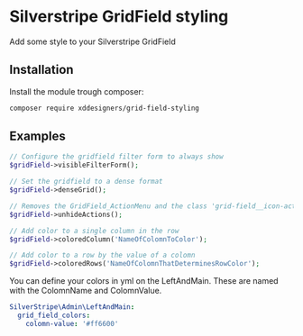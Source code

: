 # Silverstripe GridField styling
Add some style to your Silverstripe GridField

## Installation
Install the module trough composer:
```bash
composer require xddesigners/grid-field-styling
```

## Examples
```php
// Configure the gridfield filter form to always show
$gridField->visibleFilterForm();

// Set the gridfield to a dense format
$gridField->denseGrid();

// Removes the GridField_ActionMenu and the class 'grid-field__icon-action--hidden-on-hover'
$gridField->unhideActions();

// Add color to a single column in the row
$gridField->coloredColumn('NameOfColomnToColor');

// Add color to a row by the value of a colomn
$gridField->coloredRows('NameOfColomnThatDeterminesRowColor');
```

You can define your colors in yml on the LeftAndMain.
These are named with the ColomnName and ColomnValue.
```yml
SilverStripe\Admin\LeftAndMain:
  grid_field_colors:
    colomn-value: '#ff6600'
```